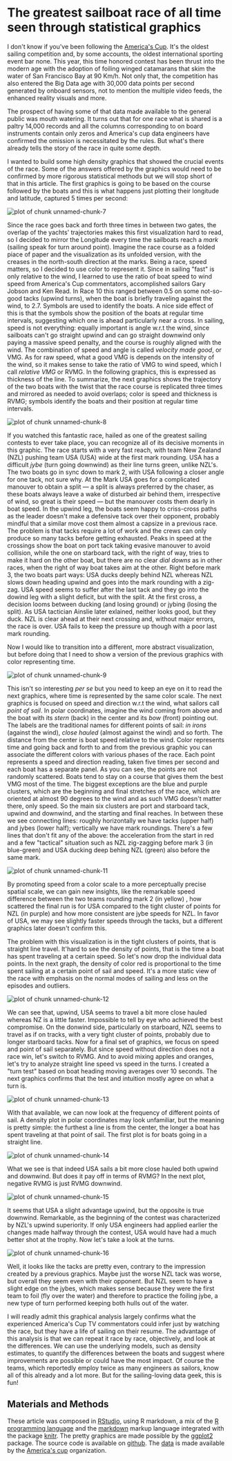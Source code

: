 

# The greatest sailboat race of all time seen through statistical graphics




I don't know if you've been following the [America's Cup](http://americascup.com). It's the oldest sailing competition and, by some accounts, the oldest international sporting event bar none. This year, this time honored contest has been thrust into the modern age with the adoption of foiling winged catamarans that skim the water of San Francisco Bay at 90 Km/h. Not only that, the competition has also entered the Big Data age with 30,000 data points per second generated by onboard sensors, not to mention the multiple video feeds, the enhanced reality visuals and more.

The prospect of having some of that data made available to the general public was mouth watering. It turns out that for one race what is shared is a paltry 14,000 records and all the columns corresponding to on board instruments contain only zeros and America's cup data engineers have confirmed the omission is necessitated by the rules. But what's there already tells the story of the race in quite some depth.













I wanted to build some high density graphics that showed the crucial events of the race. Some of the answers offered by the graphics would need to be confirmed by more rigorous statistical methods but we will stop short of that in this article. The first graphics is going to be based on the course followed by the boats and this is what happens just plotting their longitude and latitude, captured 5 times per second:

![plot of chunk unnamed-chunk-7](figure/unnamed-chunk-7.png) 


Since the race goes back and forth three times in between two gates, the overlap of the yachts' trajectories makes this first visualization hard to read, so I decided to mirror the Longitude every time the sailboats reach a *mark* (sailing speak for turn around point). Imagine the race course as a folded piace of paper and the visualization as its unfolded version, with the creases in the north-south direction at the marks. Being a race, speed matters, so I decided to use color to represent it. Since in sailing "fast" is only relative to the wind, I learned to use the ratio of boat speed to wind speed from America's Cup commentators, accomplished sailors Gary Jobson and Ken Read. In Race 10 this ranged between 0.5 on some not-so-good tacks (upwind turns), when the boat is briefly traveling against the wind, to 2.7. Symbols are used to identify the boats. A nice side effect of this is that the symbols show the position of the boats at regular time intervals, suggesting which one is ahead particularly near a cross. In sailing, speed is not everything: equally important is angle w.r.t the wind, since sailboats can't go straight upwind and can go straight downwind only paying a massive speed penalty, and the course is roughly aligned with the wind. The combination of speed and angle is called *velocity made good*, or VMG. As for raw speed, what a good VMG is depends on the intensity of the wind, so it makes sense to take the ratio of VMG to wind speed, which I call *relative VMG* or RVMG. In the following graphics, this is expressed as thickness of the line. To summarize, the next graphics shows the trajectory of the two boats with the twist that the race course is replicated three times and mirrored as needed to avoid overlaps; color is speed and thickness is RVMG; symbols identify the boats and their position at regular time intervals. 

![plot of chunk unnamed-chunk-8](figure/unnamed-chunk-8.png) 


If you watched this fantastic race, hailed as one of the greatest sailing contests to ever take place, you can recognize all of its decisive moments in this graphic. The race starts with a very fast reach, with team New Zealand (NZL) pushing team USA (USA) wide at the first mark rounding. USA has a difficult *jybe* (turn going downwind) as their line turns green, unlike NZL's. The two boats go in sync down to mark 2, with USA following a closer angle for one tack, not sure why. At the Mark USA goes for a complicated manouver to obtain a split &mdash; a split is always preferred by the chaser, as these boats always leave a wake of disturbed air behind them, irrespective of wind, so great is their speed &mdash; but the manouver costs them dearly in boat speed. In the upwind leg, the boats seem happy to criss-cross paths as the leader doesn't make a defensive tack over their opponent, probably mindful that a similar move cost them almost a capsize in a previous race. The problem is that tacks require a lot of work and the crews can only produce so many tacks before getting exhausted. Peaks in speed at the crossings show the boat on port tack taking evasive manouver to avoid collision, while the one on starboard tack, with the right of way, tries to make it hard on the other boat, but there are no clear *dial downs* as in other races, when the right of way boat takes aim at the other. Right before mark 3, the two boats part ways: USA ducks deeply behind NZL whereas NZL slows down heading upwind and goes into the mark rounding with a zig-zag. USA speed seems to suffer after the last tack and they go into the dowind leg with a slight deficit, but with the split. At the first cross, a decision looms between ducking (and losing ground) or jybing (losing the split). As USA tactician Ainslie later exlained, neither looks good, but they duck. NZL is clear ahead at their next crossing and, without major errors, the race is over. USA fails to keep the pressure up though with a poor last mark rounding. 

Now I would like to transition into a different, more abstract visualization, but before doing that I need to show a version of the previous graphics with color representing time.

![plot of chunk unnamed-chunk-9](figure/unnamed-chunk-9.png) 


This isn't so interesting *per se* but you need to keep an eye on it to read the next graphics, where time is represented by the same color scale. The next graphics is focused on speed and direction w.r.t the wind, what sailors call *point of sail*. In polar coordinates, imagine the wind coming from above and the boat with its *stern* (back) in the center and its *bow* (front) pointing out. The labels are the traditional names for different points of sail: *in irons* (against the wind), *close hauled* (almost against the wind) and so forth. The distance from the center is boat speed relative to the wind. Color represents time and going back and forth to and from the previous graphic you can associate the different colors with various phases of the race. Each point represents a speed and direction reading, taken five times per second and each boat has a separate panel. As you can see, the points are not randomly scattered. Boats tend to stay on a course that gives them the best VMG most of the time. The biggest exceptions are the blue and purple clusters, which are the beginning and final stretches of the race, which are oriented at almost 90 degrees to the wind and as such VMG doesn't matter there, only speed. So the main six clusters are port and starboard tack, upwind and downwind, and the starting and final reaches.  In between these we see connecting lines: roughly horizontally we have tacks (upper half) and jybes (lower half); vertically we have mark roundings. There's a few lines that don't fit any of the above: the acceleration from the start in red and a few "tactical" situation such as NZL zig-zagging before mark 3 (in blue-green) and USA ducking deep behing NZL (green) also before the same mark.





![plot of chunk unnamed-chunk-11](figure/unnamed-chunk-11.png) 

By promoting speed from a color scale to a more perceptually precise spatial scale, we can gain new insights, like the remarkable speed difference between the two teams rounding mark 2 (in yellow) , how scattered the final run is for USA compared to the tight cluster of points for NZL (in purple) and how more consistent are jybe speeds for NZL. In favor of USA, we may see slightly faster speeds through the tacks, but a different graphics later doesn't confirm this.

The problem with this visualization is in the tight clusters of points, that is straight line travel. It'hard to see the density of points, that is the time a boat has spent traveling at a certain speed. So let's now drop the individual data points. In the next graph, the density of color red is proportional to the time spent sailing at a certain point of sail and speed. It's a more static view of the race with emphasis on the normal modes of sailing and less on the episodes and outliers. 


![plot of chunk unnamed-chunk-12](figure/unnamed-chunk-12.png) 


We can see that, upwind, USA seems to travel a bit more close hauled whereas NZ is a little faster. Impossible to tell by eye who achieved the best compromise. On the donwind side, particularly on starboard, NZL seems to travel as if on tracks, with a very tight cluster of points, probably due to longer starboard tacks. Now for a final set of graphics, we focus on speed and point of sail separately. But since speed without direction does not a race win, let's switch to RVMG. And to avoid mixing apples and oranges, let's try to analyze straight line speed vs speed in the turns. I created a "turn test" based on boat heading moving averages over 10 seconds. The next graphics confirms that the test and  intuition mostly agree on what a turn is.

![plot of chunk unnamed-chunk-13](figure/unnamed-chunk-13.png) 


With that available, we can now look at the frequency of different points of sail. A density plot in polar coordinates may look unfamiliar, but the meaning is pretty simple: the furthest a line is from the center, the longer a boat has spent traveling at that point of sail. The first plot is for boats going in a straight line.

![plot of chunk unnamed-chunk-14](figure/unnamed-chunk-14.png) 


What we see is that indeed USA sails a bit more close hauled both upwind and downwind. But does it pay off in terms of RVMG? In the next plot, negative RVMG is just RVMG downwind.

![plot of chunk unnamed-chunk-15](figure/unnamed-chunk-15.png) 


It seems that USA a slight advantage upwind, but the opposite is true downwind. Remarkable, as the beginning of the contest was characterized by NZL's upwind superiority. If only USA engineers had applied earlier the changes made halfway through the contest, USA would have had a much better shot at the trophy. Now let's take a look at the turns.

![plot of chunk unnamed-chunk-16](figure/unnamed-chunk-16.png) 


Well, it looks like the tacks are pretty even, contrary to the impression created by a previous graphics. Maybe just the worse NZL tack was worse, but overall they seem even with their opponent. But NZL seem to have a slight edge on the jybes, which makes sense because they were the first team to foil (fly over the water) and therefore to practice the foiling jybe, a new type of turn performed keeping both hulls out of the water.

I will readly admit this graphical analysis largely confirms what the experienced America's Cup TV commentators could infer just by watching the race, but they have a life of sailing on their resume. The advantage of this analysis is that we can repeat it race by race, objectively, and look at the differences. We can use the underlying models, such as density estimates, to quantify the differences between the boats and suggest where improvements are possible or could have the most impact. Of course the teams, which reportedly employ twice as many engineers as sailors, know all of this already and a lot more. But for the sailing-loving data geek, this is fun!

## Materials and Methods

These article was composed in [RStudio](http://rstudio.org), using R markdown, a mix of the [R programming language](http://r-project.org) and the [markdown](http://daringfireball.net/projects/markdown/) markup language integrated with the package [knitr](http:/yihui.name/knitr/). The pretty graphics are made possible by the [ggplot2](http://had.co.nz/ggplot2) package. The source code is available on [github](https://github.com/piccolbo/ac34/blob/master/race10.Rmd). The [data](http://noticeboard.americascup.com/Race-Data/) is made available by the [America's cup](http://americascup.com) organization. 

